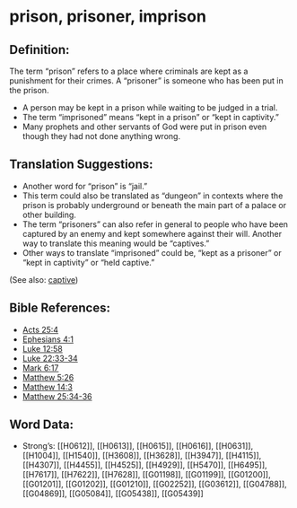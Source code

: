 # prison, prisoner, imprison

## Definition:

The term “prison” refers to a place where criminals are kept as a punishment for their crimes. A “prisoner” is someone who has been put in the prison.

* A person may be kept in a prison while waiting to be judged in a trial.
* The term “imprisoned” means “kept in a prison” or “kept in captivity.”
* Many prophets and other servants of God were put in prison even though they had not done anything wrong.

## Translation Suggestions:

* Another word for “prison” is “jail.”
* This term could also be translated as “dungeon” in contexts where the prison is probably underground or beneath the main part of a palace or other building.
* The term “prisoners” can also refer in general to people who have been captured by an enemy and kept somewhere against their will. Another way to translate this meaning would be “captives.”
* Other ways to translate “imprisoned” could be, “kept as a prisoner” or “kept in captivity” or “held captive.”

(See also: [captive](../other/captive.md))

## Bible References:

* [Acts 25:4](rc://en/tn/help/act/25/04)
* [Ephesians 4:1](rc://en/tn/help/eph/04/01)
* [Luke 12:58](rc://en/tn/help/luk/12/58)
* [Luke 22:33-34](rc://en/tn/help/luk/22/33)
* [Mark 6:17](rc://en/tn/help/mrk/06/17)
* [Matthew 5:26](rc://en/tn/help/mat/05/26)
* [Matthew 14:3](rc://en/tn/help/mat/14/03)
* [Matthew 25:34-36](rc://en/tn/help/mat/25/34)

## Word Data:

* Strong’s: [[H0612]], [[H0613]], [[H0615]], [[H0616]], [[H0631]], [[H1004]], [[H1540]], [[H3608]], [[H3628]], [[H3947]], [[H4115]], [[H4307]], [[H4455]], [[H4525]], [[H4929]], [[H5470]], [[H6495]], [[H7617]], [[H7622]], [[H7628]], [[G01198]], [[G01199]], [[G01200]], [[G01201]], [[G01202]], [[G01210]], [[G02252]], [[G03612]], [[G04788]], [[G04869]], [[G05084]], [[G05438]], [[G05439]]
